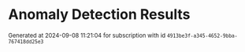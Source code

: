 # Anomaly Detection Results


<sup>Generated at 2024-09-08 11:21:04 for subscription with id `4913be3f-a345-4652-9bba-767418dd25e3`</sup>
